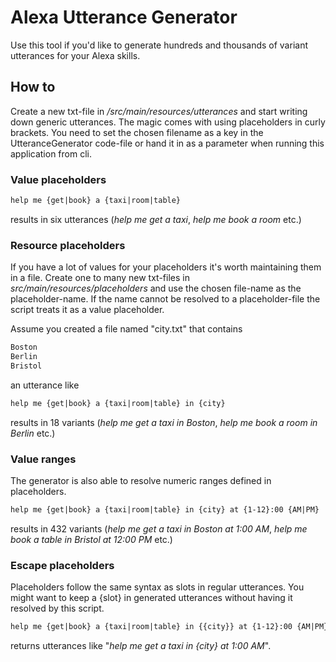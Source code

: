 # Alexa Utterance Generator
Use this tool if you'd like to generate hundreds and thousands of variant utterances
for your Alexa skills.

## How to

Create a new txt-file in _/src/main/resources/utterances_ and start writing down generic utterances.
The magic comes with using placeholders in curly brackets. You need to set the chosen filename as a key
in the UtteranceGenerator code-file or hand it in as a parameter when running this application from cli.

### Value placeholders
```xml
help me {get|book} a {taxi|room|table}
```

results in six utterances (_help me get a taxi_, _help me book a room_ etc.)

### Resource placeholders

If you have a lot of values for your placeholders it's worth maintaining them in
a file. Create one to many new txt-files in _src/main/resources/placeholders_ and use
the chosen file-name as the placeholder-name. If the name cannot be resolved to
a placeholder-file the script treats it as a value placeholder.

Assume you created a file named "city.txt" that contains
```xml
Boston
Berlin
Bristol
```

an utterance like 

```xml
help me {get|book} a {taxi|room|table} in {city}
```

results in 18 variants (_help me get a taxi in Boston_, _help me book a room in Berlin_ etc.)

### Value ranges

The generator is also able to resolve numeric ranges defined in placeholders.

```xml
help me {get|book} a {taxi|room|table} in {city} at {1-12}:00 {AM|PM}
``` 

results in 432 variants (_help me get a taxi in Boston at 1:00 AM_, _help me book a table in Bristol at 12:00 PM_ etc.)

### Escape placeholders

Placeholders follow the same syntax as slots in regular utterances. You might want to keep a {slot} in 
generated utterances without having it resolved by this script. 

```xml
help me {get|book} a {taxi|room|table} in {{city}} at {1-12}:00 {AM|PM}
``` 

returns utterances like "_help me get a taxi in {city} at 1:00 AM_".